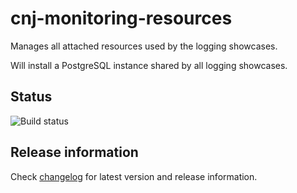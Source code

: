 # cnj-monitoring-resources

Manages all attached resources used by the logging showcases.

Will install a PostgreSQL instance shared by all logging showcases. 

## Status

![Build status](https://drone.cloudtrain.aws.msgoat.eu/api/badges/msgoat/cnj-logging-resources/status.svg)

## Release information

Check [changelog](changelog.md) for latest version and release information.

